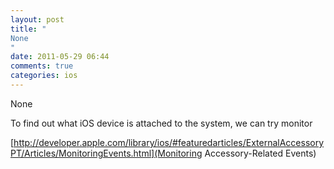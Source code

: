 ```yaml
---
layout: post
title: "
None
"
date: 2011-05-29 06:44
comments: true
categories: ios
---
```


None


To find out what iOS device is attached to the system, we can try monitor 

[http://developer.apple.com/library/ios/#featuredarticles/ExternalAccessoryPT/Articles/MonitoringEvents.html](Monitoring Accessory-Related Events)


